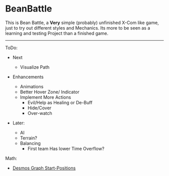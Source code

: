 # BeanBattle
 
This is Bean Battle, a **Very** simple (probably) unfinished X-Com like game, just to try out different styles and Mechanics. 
Its more to be seen as a learning and testing Project than a finished game.


---

ToDo:
- Next
  - Visualize Path

- Enhancements
  - Animations
  - Better Hover Zone/ Indicator
  - Implement More Actions
    - Evil/Help as Healing or De-Buff
    - Hide/Cover
    - Over-watch

- Later:
  - AI
  - Terrain?
  - Balancing
    - First team Has lower Time Overflow?

Math:
- [Desmos Graph Start-Positions](https://www.desmos.com/calculator/lqxf4nhqil)
